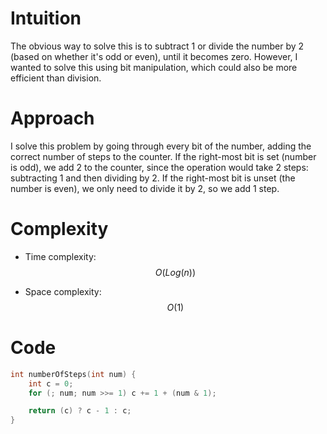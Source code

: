 # Intuition
The obvious way to solve this is to subtract 1 or divide the number by 2 (based on whether it's odd or even), until it becomes zero. However, I wanted to solve this using bit manipulation, which could also be more efficient than division.

# Approach
I solve this problem by going through every bit of the number, adding the correct number of steps to the counter. If the right-most bit is set (number is odd), we add 2 to the counter, since the operation would take 2 steps: subtracting 1 and then dividing by 2. If the right-most bit is unset (the number is even), we only need to divide it by 2, so we add 1 step.

# Complexity
- Time complexity:
$$O(Log(n))$$

- Space complexity:
$$O(1)$$

# Code
```c
int numberOfSteps(int num) {
    int c = 0;
    for (; num; num >>= 1) c += 1 + (num & 1);

    return (c) ? c - 1 : c;
}
```
